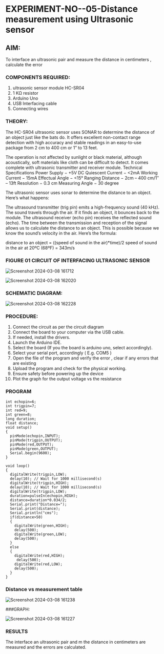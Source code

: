 # EXPERIMENT-NO--05-Distance measurement using Ultrasonic sensor

## AIM: 
To interface an ultrasonic pair and measure the distance in centimeters , calculate the error
 
### COMPONENTS REQUIRED:
1.	ultrasonic sensor module HC-SR04
2.	1 KΩ resistor 
3.	Arduino Uno 
4.	USB Interfacing cable 
5.	Connecting wires 


### THEORY: 
The HC-SR04 ultrasonic sensor uses SONAR to determine the distance of an object just like the bats do. It offers excellent non-contact range detection with high accuracy and stable readings in an easy-to-use package from 2 cm to 400 cm or 1” to 13 feet.

The operation is not affected by sunlight or black material, although acoustically, soft materials like cloth can be difficult to detect. It comes complete with ultrasonic transmitter and receiver module.
Technical Specifications
Power Supply − +5V DC
Quiescent Current − <2mA
Working Current − 15mA
Effectual Angle − <15°
Ranging Distance − 2cm – 400 cm/1″ – 13ft
Resolution − 0.3 cm
Measuring Angle − 30 degree

The ultrasonic sensor uses sonar to determine the distance to an object. Here’s what happens:

The ultrasound transmitter (trig pin) emits a high-frequency sound (40 kHz).
The sound travels through the air. If it finds an object, it bounces back to the module.
The ultrasound receiver (echo pin) receives the reflected sound (echo).
The time between the transmission and reception of the signal allows us to calculate the distance to an object. This is possible because we know the sound’s velocity in the air. Here’s the formula:

distance to an object = ((speed of sound in the air)*time)/2
speed of sound in the air at 20ºC (68ºF) = 343m/s

### FIGURE 01 CIRCUIT OF INTERFACING ULTRASONIC SENSOR 


![Screenshot 2024-03-08 161712](https://github.com/Sharonsteffani2005/Experiment--04-Interfacing-digital-output-with-arduino-ultrasonic-sensor/assets/144979934/6c0a8f96-bf4e-41e7-87a7-b6cdc1381b15)

![Screenshot 2024-03-08 162020](https://github.com/Sharonsteffani2005/Experiment--04-Interfacing-digital-output-with-arduino-ultrasonic-sensor/assets/144979934/324bc42b-45eb-4802-8b8c-ac744f7e23af)


### SCHEMATIC DIAGRAM:

![Screenshot 2024-03-08 162228](https://github.com/Sharonsteffani2005/Experiment--04-Interfacing-digital-output-with-arduino-ultrasonic-sensor/assets/144979934/651cc930-2f6e-46da-a49e-30895dfa6334)


### PROCEDURE:
1.	Connect the circuit as per the circuit diagram 
2.	Connect the board to your computer via the USB cable.
3.	If needed, install the drivers.
4.	Launch the Arduino IDE.
5.	Select the board (If you the board is arduino uno, select accordingly).
6.	Select your serial port, accordingly ( E.g. COM5 )
7.	Open the file of the program  and verify the error , clear if any errors that are existing 
8.	Upload the program and check for the physical working. 
9.	Ensure safety before powering up the device 
10.	Plot the graph for the output voltage vs the resistance 


### PROGRAM 
```
int echopin=6;
int trigpin=7;
int red=9;
int green=8;
long duration;
float distance;
void setup()
{
  pinMode(echopin,INPUT);
  pinMode(trigpin,OUTPUT);
  pinMode(red,OUTPUT);
  pinMode(green,OUTPUT);
  Serial.begin(9600);
}

void loop()
{
  digitalWrite(trigpin,LOW);
  delay(10); // Wait for 1000 millisecond(s)
  digitalWrite(trigpin,HIGH);
  delay(10); // Wait for 1000 millisecond(s)
  digitalWrite(trigpin,LOW);
  duration=pulseIn(echopin,HIGH);
  distance=duration*0.034/2;
  Serial.print("Distance=");
  Serial.print(distance);
  Serial.println("cms");
  if(distance>50)
  {
    digitalWrite(green,HIGH);
    delay(500);
    digitalWrite(green,LOW);
    delay(500);
  }
  else
  {
    digitalWrite(red,HIGH);
     delay(500);
    digitalWrite(red,LOW);
    delay(500);
  }
}
```

### Distance vs measurement table 

![Screenshot 2024-03-08 161238](https://github.com/Sharonsteffani2005/Experiment--04-Interfacing-digital-output-with-arduino-ultrasonic-sensor/assets/144979934/ea783eef-4802-4ff7-b550-3361929d3721)
			
 
			
###GRAPH:

![Screenshot 2024-03-08 161227](https://github.com/Sharonsteffani2005/Experiment--04-Interfacing-digital-output-with-arduino-ultrasonic-sensor/assets/144979934/eaefcd23-5c2d-413b-a21e-b5f8cf008dee)

		

### RESULTS

The interface an ultrasonic pair and m the distance in centimeters are measured and the errors are calculated.

 
